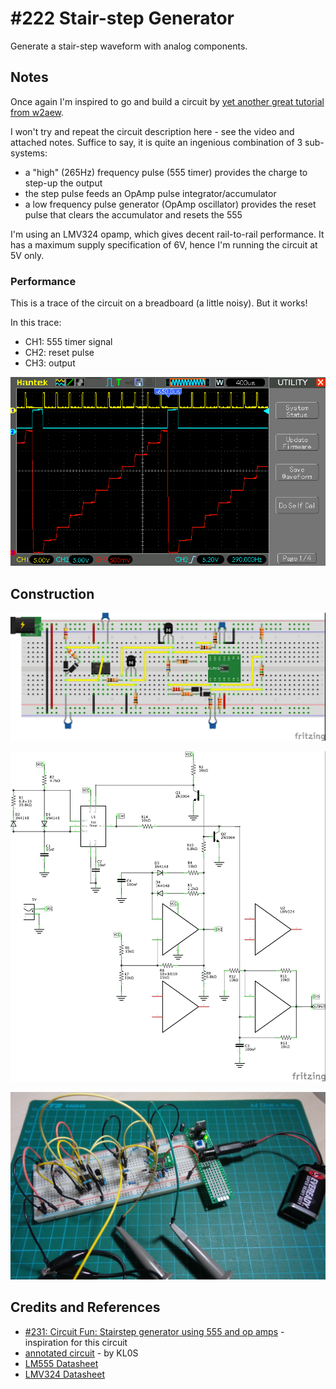 # #222 Stair-step Generator

Generate a stair-step waveform with analog components.

## Notes

Once again I'm inspired to go and build a circuit by  [yet another great tutorial from w2aew](https://youtu.be/Kqb5zcrgv7s?list=PL4ZSD4omd_Aw-ozOphzFCkhWMtBdyEIrP).

I won't try and repeat the circuit description here - see the video and attached notes.
Suffice to say, it is quite an ingenious combination of 3 sub-systems:

* a "high" (265Hz) frequency pulse (555 timer) provides the charge to step-up the output
* the step pulse feeds an OpAmp pulse integrator/accumulator
* a low frequency pulse generator (OpAmp oscillator) provides the reset pulse that clears the accumulator and resets the 555

I'm using an LMV324 opamp, which gives decent rail-to-rail performance. It has a maximum supply specification of 6V,
hence I'm running the circuit at 5V only.

### Performance

This is a trace of the circuit on a breadboard (a little noisy). But it works!

In this trace:

* CH1: 555 timer signal
* CH2: reset pulse
* CH3: output

![scope](./assets/scope.gif?raw=true)

## Construction

![Breadboard](./assets/StairStepGenerator_bb.jpg?raw=true)

![The Schematic](./assets/StairStepGenerator_schematic.jpg?raw=true)

![The Build](./assets/StairStepGenerator_build.jpg?raw=true)

## Credits and References

* [#231: Circuit Fun: Stairstep generator using 555 and op amps](https://youtu.be/Kqb5zcrgv7s?list=PL4ZSD4omd_Aw-ozOphzFCkhWMtBdyEIrP) - inspiration for this circuit
* [annotated circuit](http://www.qsl.net/w2aew//youtube/231-KL0S_Notes.pdf) - by KL0S
* [LM555 Datasheet](https://www.futurlec.com/Linear/LM555CN.shtml)
* [LMV324 Datasheet](https://www.fairchildsemi.com/datasheets/LM/LMV324.pdf)
